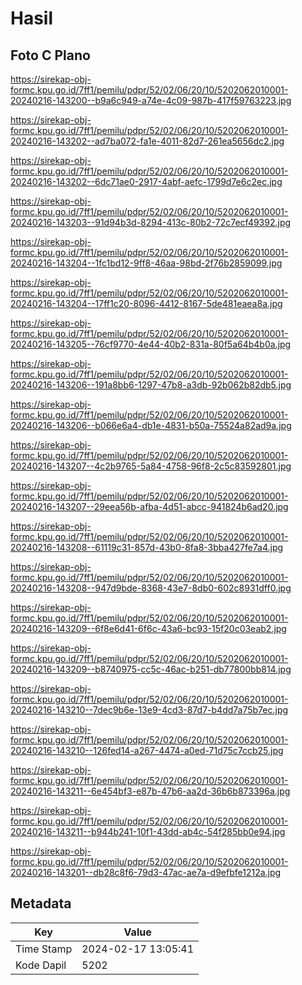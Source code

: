 # Hasil

## Foto C Plano

https://sirekap-obj-formc.kpu.go.id/7ff1/pemilu/pdpr/52/02/06/20/10/5202062010001-20240216-143200--b9a6c949-a74e-4c09-987b-417f59763223.jpg

https://sirekap-obj-formc.kpu.go.id/7ff1/pemilu/pdpr/52/02/06/20/10/5202062010001-20240216-143202--ad7ba072-fa1e-4011-82d7-261ea5656dc2.jpg

https://sirekap-obj-formc.kpu.go.id/7ff1/pemilu/pdpr/52/02/06/20/10/5202062010001-20240216-143202--6dc71ae0-2917-4abf-aefc-1799d7e6c2ec.jpg

https://sirekap-obj-formc.kpu.go.id/7ff1/pemilu/pdpr/52/02/06/20/10/5202062010001-20240216-143203--91d94b3d-8294-413c-80b2-72c7ecf49392.jpg

https://sirekap-obj-formc.kpu.go.id/7ff1/pemilu/pdpr/52/02/06/20/10/5202062010001-20240216-143204--1fc1bd12-9ff8-46aa-98bd-2f76b2859099.jpg

https://sirekap-obj-formc.kpu.go.id/7ff1/pemilu/pdpr/52/02/06/20/10/5202062010001-20240216-143204--17ff1c20-8096-4412-8167-5de481eaea8a.jpg

https://sirekap-obj-formc.kpu.go.id/7ff1/pemilu/pdpr/52/02/06/20/10/5202062010001-20240216-143205--76cf9770-4e44-40b2-831a-80f5a64b4b0a.jpg

https://sirekap-obj-formc.kpu.go.id/7ff1/pemilu/pdpr/52/02/06/20/10/5202062010001-20240216-143206--191a8bb6-1297-47b8-a3db-92b062b82db5.jpg

https://sirekap-obj-formc.kpu.go.id/7ff1/pemilu/pdpr/52/02/06/20/10/5202062010001-20240216-143206--b066e6a4-db1e-4831-b50a-75524a82ad9a.jpg

https://sirekap-obj-formc.kpu.go.id/7ff1/pemilu/pdpr/52/02/06/20/10/5202062010001-20240216-143207--4c2b9765-5a84-4758-96f8-2c5c83592801.jpg

https://sirekap-obj-formc.kpu.go.id/7ff1/pemilu/pdpr/52/02/06/20/10/5202062010001-20240216-143207--29eea56b-afba-4d51-abcc-941824b6ad20.jpg

https://sirekap-obj-formc.kpu.go.id/7ff1/pemilu/pdpr/52/02/06/20/10/5202062010001-20240216-143208--61119c31-857d-43b0-8fa8-3bba427fe7a4.jpg

https://sirekap-obj-formc.kpu.go.id/7ff1/pemilu/pdpr/52/02/06/20/10/5202062010001-20240216-143208--947d9bde-8368-43e7-8db0-602c8931dff0.jpg

https://sirekap-obj-formc.kpu.go.id/7ff1/pemilu/pdpr/52/02/06/20/10/5202062010001-20240216-143209--6f8e6d41-6f6c-43a6-bc93-15f20c03eab2.jpg

https://sirekap-obj-formc.kpu.go.id/7ff1/pemilu/pdpr/52/02/06/20/10/5202062010001-20240216-143209--b8740975-cc5c-46ac-b251-db77800bb814.jpg

https://sirekap-obj-formc.kpu.go.id/7ff1/pemilu/pdpr/52/02/06/20/10/5202062010001-20240216-143210--7dec9b6e-13e9-4cd3-87d7-b4dd7a75b7ec.jpg

https://sirekap-obj-formc.kpu.go.id/7ff1/pemilu/pdpr/52/02/06/20/10/5202062010001-20240216-143210--126fed14-a267-4474-a0ed-71d75c7ccb25.jpg

https://sirekap-obj-formc.kpu.go.id/7ff1/pemilu/pdpr/52/02/06/20/10/5202062010001-20240216-143211--6e454bf3-e87b-47b6-aa2d-36b6b873396a.jpg

https://sirekap-obj-formc.kpu.go.id/7ff1/pemilu/pdpr/52/02/06/20/10/5202062010001-20240216-143211--b944b241-10f1-43dd-ab4c-54f285bb0e94.jpg

https://sirekap-obj-formc.kpu.go.id/7ff1/pemilu/pdpr/52/02/06/20/10/5202062010001-20240216-143201--db28c8f6-79d3-47ac-ae7a-d9efbfe1212a.jpg


## Metadata

| Key        | Value               |
| ---------- | ------------------- |
| Time Stamp | 2024-02-17 13:05:41 |
| Kode Dapil | 5202                |



